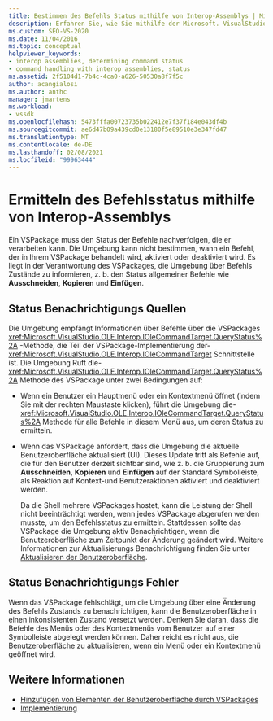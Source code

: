 ```yaml
---
title: Bestimmen des Befehls Status mithilfe von Interop-Assemblys | Microsoft-Dokumentation
description: Erfahren Sie, wie Sie mithilfe der Microsoft. VisualStudio. OLE. Interop. IOleCommandTarget-Schnittstelle den Status von Befehlen ermitteln, die in einem VSPackage behandelt werden.
ms.custom: SEO-VS-2020
ms.date: 11/04/2016
ms.topic: conceptual
helpviewer_keywords:
- interop assemblies, determining command status
- command handling with interop assemblies, status
ms.assetid: 2f5104d1-7b4c-4ca0-a626-50530a8f7f5c
author: acangialosi
ms.author: anthc
manager: jmartens
ms.workload:
- vssdk
ms.openlocfilehash: 5473fffa00723735b022412e7f37f184e043df4b
ms.sourcegitcommit: ae6d47b09a439cd0e13180f5e89510e3e347fd47
ms.translationtype: MT
ms.contentlocale: de-DE
ms.lasthandoff: 02/08/2021
ms.locfileid: "99963444"
---
```

# <a name="determine-command-status-by-using-interop-assemblies"></a>Ermitteln des Befehlsstatus mithilfe von Interop-Assemblys
Ein VSPackage muss den Status der Befehle nachverfolgen, die er verarbeiten kann. Die Umgebung kann nicht bestimmen, wann ein Befehl, der in Ihrem VSPackage behandelt wird, aktiviert oder deaktiviert wird. Es liegt in der Verantwortung des VSPackages, die Umgebung über Befehls Zustände zu informieren, z. b. den Status allgemeiner Befehle wie **Ausschneiden**, **Kopieren** und **Einfügen**.

## <a name="status-notification-sources"></a>Status Benachrichtigungs Quellen
 Die Umgebung empfängt Informationen über Befehle über die VSPackages <xref:Microsoft.VisualStudio.OLE.Interop.IOleCommandTarget.QueryStatus%2A> -Methode, die Teil der VSPackage-Implementierung der- <xref:Microsoft.VisualStudio.OLE.Interop.IOleCommandTarget> Schnittstelle ist. Die Umgebung Ruft die- <xref:Microsoft.VisualStudio.OLE.Interop.IOleCommandTarget.QueryStatus%2A> Methode des VSPackage unter zwei Bedingungen auf:

- Wenn ein Benutzer ein Hauptmenü oder ein Kontextmenü öffnet (indem Sie mit der rechten Maustaste klicken), führt die Umgebung die- <xref:Microsoft.VisualStudio.OLE.Interop.IOleCommandTarget.QueryStatus%2A> Methode für alle Befehle in diesem Menü aus, um deren Status zu ermitteln.

- Wenn das VSPackage anfordert, dass die Umgebung die aktuelle Benutzeroberfläche aktualisiert (UI). Dieses Update tritt als Befehle auf, die für den Benutzer derzeit sichtbar sind, wie z. b. die Gruppierung zum **Ausschneiden**, **Kopieren** und **Einfügen** auf der Standard Symbolleiste, als Reaktion auf Kontext-und Benutzeraktionen aktiviert und deaktiviert werden.

  Da die Shell mehrere VSPackages hostet, kann die Leistung der Shell nicht beeinträchtigt werden, wenn jedes VSPackage abgerufen werden musste, um den Befehlsstatus zu ermitteln. Stattdessen sollte das VSPackage die Umgebung aktiv Benachrichtigen, wenn die Benutzeroberfläche zum Zeitpunkt der Änderung geändert wird. Weitere Informationen zur Aktualisierungs Benachrichtigung finden Sie unter [Aktualisieren der Benutzeroberfläche](../../extensibility/updating-the-user-interface.md).

## <a name="status-notification-failure"></a>Status Benachrichtigungs Fehler
 Wenn das VSPackage fehlschlägt, um die Umgebung über eine Änderung des Befehls Zustands zu benachrichtigen, kann die Benutzeroberfläche in einen inkonsistenten Zustand versetzt werden. Denken Sie daran, dass die Befehle des Menüs oder des Kontextmenüs vom Benutzer auf einer Symbolleiste abgelegt werden können. Daher reicht es nicht aus, die Benutzeroberfläche zu aktualisieren, wenn ein Menü oder ein Kontextmenü geöffnet wird.

## <a name="see-also"></a>Weitere Informationen
- [Hinzufügen von Elementen der Benutzeroberfläche durch VSPackages](../../extensibility/internals/how-vspackages-add-user-interface-elements.md)
- [Implementierung](../../extensibility/internals/command-implementation.md)
